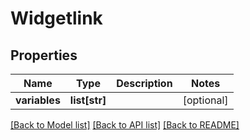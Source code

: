 # Widgetlink

## Properties
Name | Type | Description | Notes
------------ | ------------- | ------------- | -------------
**variables** | **list[str]** |  | [optional] 

[[Back to Model list]](../README.md#documentation-for-models) [[Back to API list]](../README.md#documentation-for-api-endpoints) [[Back to README]](../README.md)


